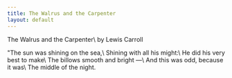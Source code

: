 ```yaml
---
title: The Walrus and the Carpenter
layout: default
---
```

<style>wbr {display: inline-block; margin-left: 2em;}</style>
The Walrus and the Carpenter\\
by Lewis Carroll

"The sun was shining on the sea,\\
<wbr>Shining with all his might:\\
He did his very best to make\\
<wbr>The billows smooth and bright —\\
And this was odd, because it was\\
<wbr>The middle of the night.
